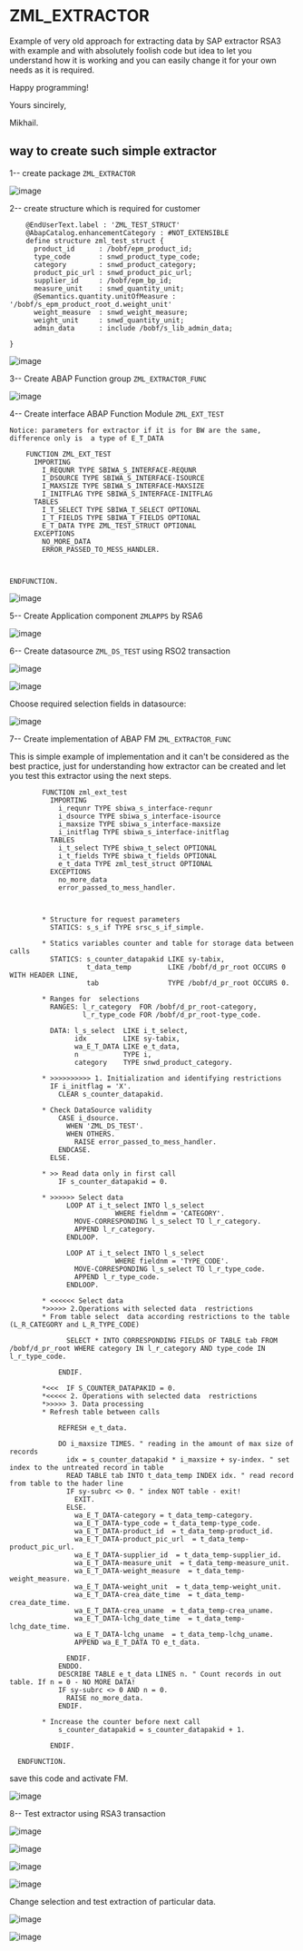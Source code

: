 # ZML_EXTRACTOR
Example of very old approach for extracting data by SAP extractor RSA3 with example and with absolutely foolish code but idea to let you understand how it is working and you can easily change it for your own needs as it is required.

Happy programming!

Yours sincirely,

Mikhail.

## way to create such simple extractor

1-- create package `ZML_EXTRACTOR`

![image](https://github.com/lukcad/ZML_EXTRACTOR/assets/22641302/2c4bbb86-90b2-4087-b0ae-08305a434168)

2-- create structure which is required for customer

    	@EndUserText.label : 'ZML_TEST_STRUCT'
    	@AbapCatalog.enhancementCategory : #NOT_EXTENSIBLE
    	define structure zml_test_struct {
    	  product_id      : /bobf/epm_product_id;
    	  type_code       : snwd_product_type_code;
    	  category        : snwd_product_category;
    	  product_pic_url : snwd_product_pic_url;
    	  supplier_id     : /bobf/epm_bp_id;
    	  measure_unit    : snwd_quantity_unit;
    	  @Semantics.quantity.unitOfMeasure : '/bobf/s_epm_product_root_d.weight_unit'
    	  weight_measure  : snwd_weight_measure;
    	  weight_unit     : snwd_quantity_unit;
    	  admin_data      : include /bobf/s_lib_admin_data;
    	
    }

![image](https://github.com/lukcad/ZML_EXTRACTOR/assets/22641302/1d7624b9-65a2-4f78-891a-e37896f2981c)

3-- Create ABAP Function group `ZML_EXTRACTOR_FUNC`

![image](https://github.com/lukcad/ZML_EXTRACTOR/assets/22641302/9d7777d1-ed2e-449d-b86b-784643eac65d)


4-- Create interface ABAP Function Module `ZML_EXT_TEST` 

	Notice: parameters for extractor if it is for BW are the same, difference only is  a type of E_T_DATA

    	FUNCTION ZML_EXT_TEST
    	  IMPORTING
    	    I_REQUNR TYPE SBIWA_S_INTERFACE-REQUNR
    	    I_DSOURCE TYPE SBIWA_S_INTERFACE-ISOURCE
    	    I_MAXSIZE TYPE SBIWA_S_INTERFACE-MAXSIZE
    	    I_INITFLAG TYPE SBIWA_S_INTERFACE-INITFLAG
    	  TABLES
    	    I_T_SELECT TYPE SBIWA_T_SELECT OPTIONAL
    	    I_T_FIELDS TYPE SBIWA_T_FIELDS OPTIONAL
    	    E_T_DATA TYPE ZML_TEST_STRUCT OPTIONAL
    	  EXCEPTIONS
    	    NO_MORE_DATA
    	    ERROR_PASSED_TO_MESS_HANDLER.
    	
    	
    	
    ENDFUNCTION.

![image](https://github.com/lukcad/ZML_EXTRACTOR/assets/22641302/13dbf08d-5101-4826-b76e-c52e486cea6f)

5-- Create Application component `ZMLAPPS` by RSA6

![image](https://github.com/lukcad/ZML_EXTRACTOR/assets/22641302/e00db546-a441-4f9f-851f-ed9b6f3d16a3)


6-- Create datasource `ZML_DS_TEST` using RSO2 transaction

![image](https://github.com/lukcad/ZML_EXTRACTOR/assets/22641302/d5e2a80f-e405-4adb-b896-2841d5e5966c)

![image](https://github.com/lukcad/ZML_EXTRACTOR/assets/22641302/067b5f0e-20f8-4b20-9ed0-10e5a457860b)

Choose required selection fields in datasource:

![image](https://github.com/lukcad/ZML_EXTRACTOR/assets/22641302/2dc5aaa2-2dbe-4ad0-8727-bd18d8aa7d2a)

7-- Create implementation of ABAP FM `ZML_EXTRACTOR_FUNC`

This is simple example of implementation and it can't be considered as the best practice, just for understanding how extractor can be created and let you test this extractor using the next steps.


      		FUNCTION zml_ext_test
      		  IMPORTING
      		    i_requnr TYPE sbiwa_s_interface-requnr
      		    i_dsource TYPE sbiwa_s_interface-isource
      		    i_maxsize TYPE sbiwa_s_interface-maxsize
      		    i_initflag TYPE sbiwa_s_interface-initflag
      		  TABLES
      		    i_t_select TYPE sbiwa_t_select OPTIONAL
      		    i_t_fields TYPE sbiwa_t_fields OPTIONAL
      		    e_t_data TYPE zml_test_struct OPTIONAL
      		  EXCEPTIONS
      		    no_more_data
      		    error_passed_to_mess_handler.
      		
      		
      		
      		* Structure for request parameters
      		  STATICS: s_s_if TYPE srsc_s_if_simple.
      		
      		* Statics variables counter and table for storage data between  calls
      		  STATICS: s_counter_datapakid LIKE sy-tabix,
      		           t_data_temp         LIKE /bobf/d_pr_root OCCURS 0 WITH HEADER LINE,
      		           tab                 TYPE /bobf/d_pr_root OCCURS 0.
      		
      		* Ranges for  selections
      		  RANGES: l_r_category  FOR /bobf/d_pr_root-category,
      		          l_r_type_code FOR /bobf/d_pr_root-type_code.
      		
      		  DATA: l_s_select  LIKE i_t_select,
      		        idx         LIKE sy-tabix,
      		        wa_E_T_DATA LIKE e_t_data,
      		        n           TYPE i,
      		        category    TYPE snwd_product_category.
      		
      		* >>>>>>>>>> 1. Initialization and identifying restrictions
      		  IF i_initflag = 'X'.
      		    CLEAR s_counter_datapakid.
      		
      		* Check DataSource validity
      		    CASE i_dsource.
      		      WHEN 'ZML_DS_TEST'.
      		      WHEN OTHERS.
      		        RAISE error_passed_to_mess_handler.
      		    ENDCASE.
      		  ELSE.
      		
      		* >> Read data only in first call
      		    IF s_counter_datapakid = 0.
      		
      		* >>>>>> Select data
      		      LOOP AT i_t_select INTO l_s_select
      		                  WHERE fieldnm = 'CATEGORY'.
      		        MOVE-CORRESPONDING l_s_select TO l_r_category.
      		        APPEND l_r_category.
      		      ENDLOOP.
      		
      		      LOOP AT i_t_select INTO l_s_select
      		                  WHERE fieldnm = 'TYPE_CODE'.
      		        MOVE-CORRESPONDING l_s_select TO l_r_type_code.
      		        APPEND l_r_type_code.
      		      ENDLOOP.
      		
      		* <<<<<< Select data
      		*>>>>> 2.Operations with selected data  restrictions
      		* From table select  data according restrictions to the table  (L_R_CATEGORY and L_R_TYPE_CODE)
      		
      		      SELECT * INTO CORRESPONDING FIELDS OF TABLE tab FROM /bobf/d_pr_root WHERE category IN l_r_category AND type_code IN l_r_type_code.
      		
      		    ENDIF.
      		
      		*<<<  IF S_COUNTER_DATAPAKID = 0.
      		*<<<<< 2. Operations with selected data  restrictions
      		*>>>>> 3. Data processing
      		* Refresh table between calls
      		
      		    REFRESH e_t_data.
      		
      		    DO i_maxsize TIMES. " reading in the amount of max size of records
      		      idx = s_counter_datapakid * i_maxsize + sy-index. " set index to the untreated record in table
      		      READ TABLE tab INTO t_data_temp INDEX idx. " read record from table to the hader line
      		      IF sy-subrc <> 0. " index NOT table - exit!
      		        EXIT.
      		      ELSE.
      		        wa_E_T_DATA-category = t_data_temp-category.
      		        wa_E_T_DATA-type_code = t_data_temp-type_code.
      		        wa_E_T_DATA-product_id  = t_data_temp-product_id.
      		        wa_E_T_DATA-product_pic_url  = t_data_temp-product_pic_url.
      		        wa_E_T_DATA-supplier_id  = t_data_temp-supplier_id.
      		        wa_E_T_DATA-measure_unit  = t_data_temp-measure_unit.
      		        wa_E_T_DATA-weight_measure  = t_data_temp-weight_measure.
      		        wa_E_T_DATA-weight_unit  = t_data_temp-weight_unit.
      		        wa_E_T_DATA-crea_date_time  = t_data_temp-crea_date_time.
      		        wa_E_T_DATA-crea_uname  = t_data_temp-crea_uname.
      		        wa_E_T_DATA-lchg_date_time  = t_data_temp-lchg_date_time.
      		        wa_E_T_DATA-lchg_uname  = t_data_temp-lchg_uname.
      		        APPEND wa_E_T_DATA TO e_t_data.
      		
      		      ENDIF.
      		    ENDDO.
      		    DESCRIBE TABLE e_t_data LINES n. " Count records in out table. If n = 0 - NO MORE DATA!
      		    IF sy-subrc <> 0 AND n = 0.
      		      RAISE no_more_data.
      		    ENDIF.
      		
      		* Increase the counter before next call
      		    s_counter_datapakid = s_counter_datapakid + 1.
      		
      		  ENDIF.
      		
      ENDFUNCTION.

save this code and activate FM.

![image](https://github.com/lukcad/ZML_EXTRACTOR/assets/22641302/84e44676-04b9-49df-8513-290d2acc8c8a)


8-- Test extractor using RSA3 transaction

![image](https://github.com/lukcad/ZML_EXTRACTOR/assets/22641302/36c8beb3-b3ee-4276-9b21-f647014baf52)

![image](https://github.com/lukcad/ZML_EXTRACTOR/assets/22641302/846db929-6784-433a-a2ca-b0c59b99d0aa)

![image](https://github.com/lukcad/ZML_EXTRACTOR/assets/22641302/1f169701-5876-4220-aca1-214a6211eccb)

![image](https://github.com/lukcad/ZML_EXTRACTOR/assets/22641302/877e5a47-139c-48f0-bab5-2f787275d9d6)

Change selection and test extraction of particular data.

![image](https://github.com/lukcad/ZML_EXTRACTOR/assets/22641302/4180750e-fd05-40fc-935e-f002f243ef5b)

![image](https://github.com/lukcad/ZML_EXTRACTOR/assets/22641302/cf7926d3-d083-4f2a-891f-f84ebe3fc5d8)







